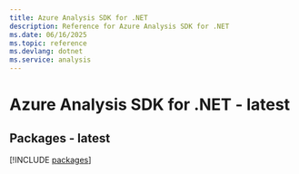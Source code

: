 ```yaml
---
title: Azure Analysis SDK for .NET
description: Reference for Azure Analysis SDK for .NET
ms.date: 06/16/2025
ms.topic: reference
ms.devlang: dotnet
ms.service: analysis
---
```

# Azure Analysis SDK for .NET - latest
## Packages - latest
[!INCLUDE [packages](analysis-index.md)]